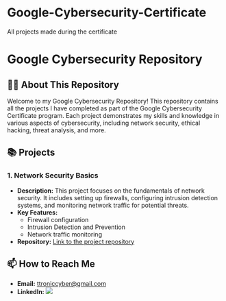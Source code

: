# Google-Cybersecurity-Certificate
All projects made during the certificate

# Google Cybersecurity Repository

## 👨‍💻 About This Repository
Welcome to my Google Cybersecurity Repository! This repository contains all the projects I have completed as part of the Google Cybersecurity Certificate program. Each project demonstrates my skills and knowledge in various aspects of cybersecurity, including network security, ethical hacking, threat analysis, and more.

## 📚 Projects

### 1. Network Security Basics
- **Description:** This project focuses on the fundamentals of network security. It includes setting up firewalls, configuring intrusion detection systems, and monitoring network traffic for potential threats.
- **Key Features:**
  - Firewall configuration
  - Intrusion Detection and Prevention
  - Network traffic monitoring
- **Repository:** [Link to the project repository](#)
<!--  
### 2. Vulnerability Assessment and Management
- **Description:** In this project, I performed a comprehensive vulnerability assessment using various tools and techniques. The project includes identifying vulnerabilities, assessing their impact, and recommending mitigation strategies.
- **Key Features:**
  - Vulnerability scanning with Nessus
  - Risk assessment
  - Mitigation and remediation strategies
- **Repository:** [Link to the project repository](#)

### 3. Ethical Hacking and Penetration Testing
- **Description:** This project involved conducting ethical hacking and penetration testing on a simulated environment. The objective was to identify security weaknesses and exploit them to demonstrate potential impacts.
- **Key Features:**
  - Reconnaissance and information gathering
  - Exploitation of vulnerabilities
  - Reporting and documentation of findings
- **Repository:** [Link to the project repository](#)

### 4. Incident Response and Management
- **Description:** This project focused on developing and implementing an incident response plan. It includes steps for detecting, responding to, and recovering from cybersecurity incidents.
- **Key Features:**
  - Incident detection and analysis
  - Response and containment strategies
  - Recovery and post-incident analysis
- **Repository:** [Link to the project repository](#)

### 5. Threat Intelligence and Analysis
- **Description:** In this project, I conducted threat intelligence gathering and analysis. The project covers identifying threats, analyzing threat data, and implementing proactive security measures.
- **Key Features:**
  - Threat intelligence gathering
  - Threat data analysis
  - Proactive security measures
- **Repository:** [Link to the project repository](#)
-->
## 📫 How to Reach Me
- **Email:** [ttroniccyber@gmail.com](mailto:ttroniccyber@gmail.com)
- **LinkedIn:** <a href="https://www.linkedin.com/in/daniel-torres-96a486315/?trk=opento_sprofile_topcard"><img src="https://img.shields.io/badge/-LinkedIn-0072b1?&style=for-the-badge&logo=linkedin&logoColor=white" /></a>
